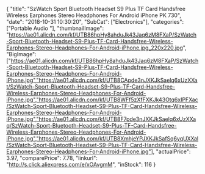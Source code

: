 {
	"title": "SzWatch Sport Bluetooth Headset S9 Plus TF Card Handsfree Wireless Earphones Stereo Headphones For Android  iPhone PK 730",
	"date": "2018-10-31 10:30:20",
	"SubCat": ["Electronics"],
	"categories": ["Portable Audio "],
	"thumbnailImage": "https://ae01.alicdn.com/kf/UTB86hpHy8ahduJk43Jaq6zM8FXaP/SzWatch-Sport-Bluetooth-Headset-S9-Plus-TF-Card-Handsfree-Wireless-Earphones-Stereo-Headphones-For-Android-iPhone.jpg_220x220.jpg",
	"BigImage": ["https://ae01.alicdn.com/kf/UTB86hpHy8ahduJk43Jaq6zM8FXaP/SzWatch-Sport-Bluetooth-Headset-S9-Plus-TF-Card-Handsfree-Wireless-Earphones-Stereo-Headphones-For-Android-iPhone.jpg","https://ae01.alicdn.com/kf/UTB8CApde3nJXKJkSaelq6xUzXXat/SzWatch-Sport-Bluetooth-Headset-S9-Plus-TF-Card-Handsfree-Wireless-Earphones-Stereo-Headphones-For-Android-iPhone.jpg","https://ae01.alicdn.com/kf/UTB8WFf5zXfFXKJk43Otq6xIPFXac/SzWatch-Sport-Bluetooth-Headset-S9-Plus-TF-Card-Handsfree-Wireless-Earphones-Stereo-Headphones-For-Android-iPhone.jpg","https://ae01.alicdn.com/kf/UTB8F7pde3nJXKJkSaelq6xUzXXaq/SzWatch-Sport-Bluetooth-Headset-S9-Plus-TF-Card-Handsfree-Wireless-Earphones-Stereo-Headphones-For-Android-iPhone.jpg","https://ae01.alicdn.com/kf/UTB8XmhjeYPJXKJkSafSq6yqUXXal/SzWatch-Sport-Bluetooth-Headset-S9-Plus-TF-Card-Handsfree-Wireless-Earphones-Stereo-Headphones-For-Android-iPhone.jpg"],
	"actualPrice": 3.97,
	"comparePrice": 7.78,
	"linkurl": "http://s.click.aliexpress.com/e/xOAvgmM",
	"inStock": 116
}
